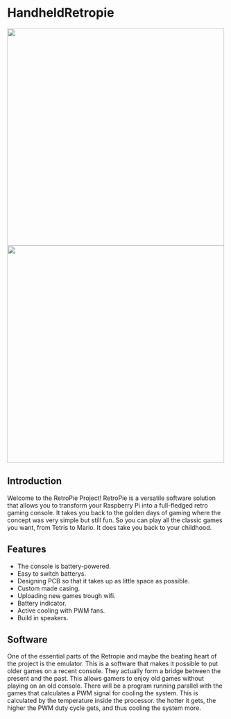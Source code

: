 # HandheldRetropie
<img src="https://github.com/vives-project-xp/HandheldRetropie/assets/113902824/48aa0142-ecd1-4de3-a172-c52fbe51333d" width= "500"/>

<img src="https://github.com/vives-project-xp/HandheldRetropie/assets/113902824/c3d0e3a4-2eeb-40a0-a56e-c8859b5e5226" width="500" />


## Introduction
Welcome to the RetroPie Project! RetroPie is a versatile software solution that allows you to transform your Raspberry Pi into a full-fledged retro gaming console. It takes you back to the golden days of gaming where the concept was very simple but still fun. So you can play all the classic games you want, from Tetris to Mario. It does take you back to your childhood.

## Features

- The console is battery-powered.
- Easy to switch batterys.
- Designing PCB so that it takes up as little space as possible.
- Custom made casing.
- Uploading new games trough wifi.
- Battery indicator.
- Active cooling with PWM fans.
- Build in speakers.


## Software
One of the essential parts of the Retropie and maybe the beating heart of the project is the emulator. This is a software that makes it possible to put older games on a recent console. They actually form a bridge between the present and the past. This allows gamers to enjoy old games without playing on an old console. There will be a program running parallel with the games that calculates a PWM signal for cooling the system. This is calculated by the temperature inside the processor. the hotter it gets, the higher the PWM duty cycle gets, and thus cooling the system more.


